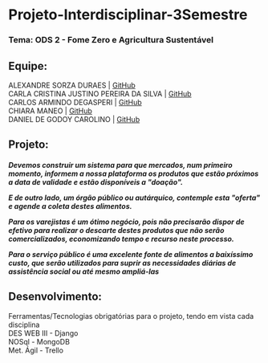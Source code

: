 # Projeto-Interdisciplinar-3Semestre

<h3>Tema: ODS 2 - Fome Zero e Agricultura Sustentável</h3>

## Equipe:
ALEXANDRE SORZA DURAES | [GitHub](https://github.com/sorza) <br>
CARLA CRISTINA JUSTINO PEREIRA DA SILVA | [GitHub](https://github.com/cahjustino) <br>
CARLOS ARMINDO DEGASPERI | [GitHub](https://github.com/CarlosDegasperi) <br>
CHIARA MANEO | [GitHub](https://github.com/ChiaraManeo) <br>
DANIEL DE GODOY CAROLINO | [GitHub](https://github.com/DanielCarolino89) <br>

## Projeto:
<h5><p>Devemos construir um sistema para que mercados, num primeiro momento, informem a nossa plataforma os produtos que estão próximos a data de validade e estão disponíveis a "doação".</p>
<p>E de outro lado, um órgão público ou autárquico, contemple esta "oferta" e agende a coleta destes alimentos.</p>

<p>Para os varejistas é um ótimo negócio, pois não precisarão dispor de efetivo para realizar o descarte destes produtos que não serão comercializados, economizando tempo e recurso neste processo.</p>
<p>Para o serviço público é uma excelente fonte de alimentos a baixíssimo custo, que serão utilizados para suprir as necessidades diárias de assistência social ou até mesmo ampliá-las</p>

## Desenvolvimento:
Ferramentas/Tecnologias obrigatórias para o projeto, tendo em vista cada disciplina<br>
DES WEB III - Django<br>
NOSql - MongoDB<br>
Met. Ágil - Trello<br></h5>
